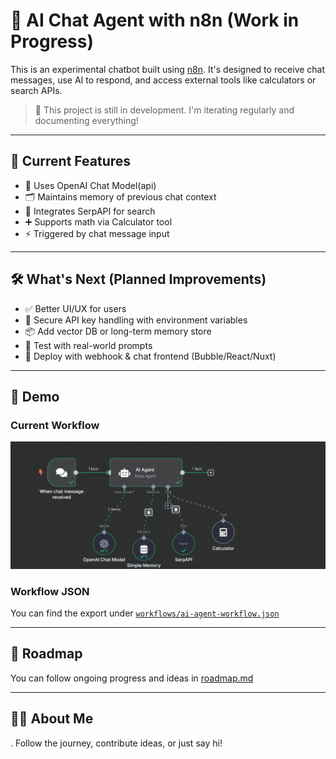 # 🤖 AI Chat Agent with n8n (Work in Progress)

This is an experimental chatbot built using [n8n](https://n8n.io/). It's designed to receive chat messages, use AI to respond, and access external tools like calculators or search APIs.

> 🚧 This project is still in development. I'm iterating regularly and documenting everything!

---

## 🧩 Current Features

- 🧠 Uses OpenAI Chat Model(api)
- 🗂️ Maintains memory of previous chat context
- 🔎 Integrates SerpAPI for search
- ➕ Supports math via Calculator tool
- ⚡ Triggered by chat message input

---

## 🛠 What's Next (Planned Improvements)

- ✅ Better UI/UX for users
- 🔐 Secure API key handling with environment variables
- 📦 Add vector DB or long-term memory store
- 🧪 Test with real-world prompts
- 🚀 Deploy with webhook & chat frontend (Bubble/React/Nuxt)

---

## 💬 Demo

### Current Workflow

![Current Workflow](screenshots/current-ui.png)

### Workflow JSON

You can find the export under [`workflows/ai-agent-workflow.json`](workflows/ai-agent-workflow.json)

---

## 📅 Roadmap

You can follow ongoing progress and ideas in [roadmap.md](roadmap.md)

---

## 🙋‍♂️ About Me

. Follow the journey, contribute ideas, or just say hi!

